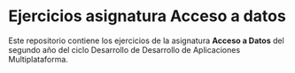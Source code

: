 # Ejercicios asignatura Acceso a datos
Este repositorio contiene los ejercicios de la asignatura **Acceso a Datos** del segundo año del ciclo Desarrollo de Desarrollo de Aplicaciones Multiplataforma.
